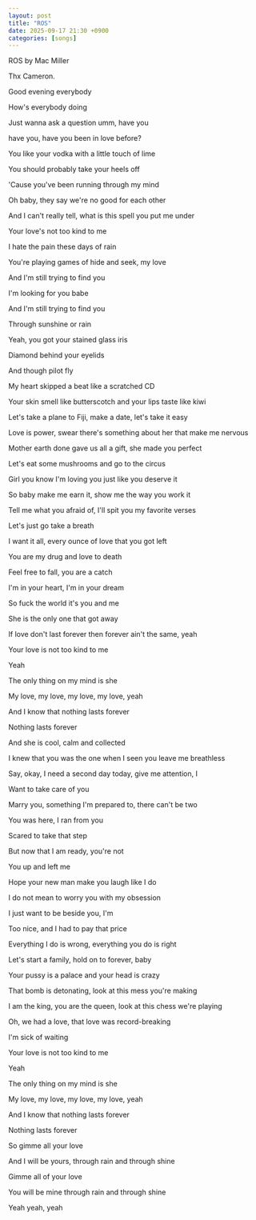 ```yaml
---
layout: post
title: "ROS"
date: 2025-09-17 21:30 +0900
categories: [songs]
---
```


ROS by Mac Miller

Thx Cameron.

Good evening everybody

How's everybody doing

Just wanna ask a question umm, have you

have you, have you been in love before?

You like your vodka with a little touch of lime

You should probably take your heels off

'Cause you've been running through my mind

Oh baby, they say we're no good for each other

And I can't really tell, what is this spell you put me under

Your love's not too kind to me

I hate the pain these days of rain

You're playing games of hide and seek, my love

And I'm still trying to find you

I'm looking for you babe

And I'm still trying to find you

Through sunshine or rain

Yeah, you got your stained glass iris

Diamond behind your eyelids

And though pilot fly

My heart skipped a beat like a scratched CD

Your skin smell like butterscotch and your lips taste like kiwi

Let's take a plane to Fiji, make a date, let's take it easy

Love is power, swear there's something about her that make me nervous

Mother earth done gave us all a gift, she made you perfect

Let's eat some mushrooms and go to the circus

Girl you know I'm loving you just like you deserve it

So baby make me earn it, show me the way you work it

Tell me what you afraid of, I'll spit you my favorite verses

Let's just go take a breath

I want it all, every ounce of love that you got left

You are my drug and love to death

Feel free to fall, you are a catch

I'm in your heart, I'm in your dream

So fuck the world it's you and me

She is the only one that got away

If love don't last forever then forever ain't the same, yeah

Your love is not too kind to me

Yeah

The only thing on my mind is she

My love, my love, my love, my love, yeah

And I know that nothing lasts forever

Nothing lasts forever

And she is cool, calm and collected

I knew that you was the one when I seen you leave me breathless

Say, okay, I need a second day today, give me attention, I

Want to take care of you

Marry you, something I'm prepared to, there can't be two

You was here, I ran from you

Scared to take that step

But now that I am ready, you're not


You up and left me

Hope your new man make you laugh like I do

I do not mean to worry you with my obsession

I just want to be beside you, I'm

Too nice, and I had to pay that price

Everything I do is wrong, everything you do is right

Let's start a family, hold on to forever, baby

Your pussy is a palace and your head is crazy

That bomb is detonating, look at this mess you're making

I am the king, you are the queen, look at this chess we're playing

Oh, we had a love, that love was record-breaking

I'm sick of waiting

Your love is not too kind to me

Yeah

The only thing on my mind is she

My love, my love, my love, my love, yeah

And I know that nothing lasts forever

Nothing lasts forever

So gimme all your love

And I will be yours, through rain and through shine

Gimme all of your love

You will be mine through rain and through shine

Yeah yeah, yeah





